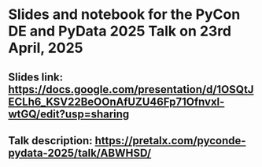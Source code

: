# Slides and notebook for the PyCon DE and PyData 2025 Talk on 23rd April, 2025

## Slides link: https://docs.google.com/presentation/d/1OSQtJECLh6_KSV22BeOOnAfUZU46Fp71Ofnvxl-wtGQ/edit?usp=sharing

## Talk description: https://pretalx.com/pyconde-pydata-2025/talk/ABWHSD/
